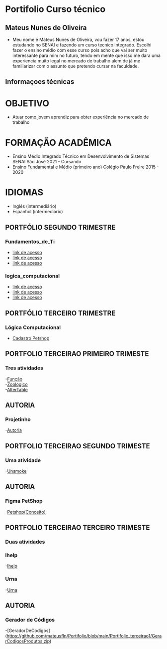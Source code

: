 # Portifolio Curso técnico
## Mateus Nunes de Oliveira
 - Meu nome é Mateus Nunes de Oliveira, vou fazer 17 anos, estou estudando no SENAI e fazendo um curso tecnico integrado. Escolhi fazer o ensino médio com esse curso pois acho que vai ser muito interessante para mim no futuro, tendo em mente que isso me dara uma experiencia muito legal no mercado de trabalho alem de já me familiarizar com o assunto que pretendo cursar na faculdade.
 
 ## Informaçoes técnicas
# OBJETIVO
- Atuar como jovem aprendiz para obter experiência no mercado de trabalho

# FORMAÇÃO ACADÊMICA
- Ensino Médio Integrado Técnico em Desenvolvimento de Sistemas 
SENAI São José
2021 - Cursando
- Ensino Fundamental e Médio (primeiro ano)
  Colégio Paulo Freire
2015 - 2020

# IDIOMAS
- Inglês (intermediário)
- Espanhol (intermediário)

## PORTFÓLIO SEGUNDO TRIMESTRE
### Fundamentos_de_Ti
- [link de acesso](fundamentos_de_ti/atividade1.sh)
- [link de acesso](fundamentos_de_ti/atividade2.sh)
- [link de acesso](fundamentos_de_ti/atividade3.sh)





### logica_computacional
- [link de acesso](logica_computacional/exemplos/atividade1.sh)
- [link de acesso](logica_computacional/exemplos/atividade2.sh)
- [link de acesso](logica_computacional/exemplos/atividade3.sh)

## PORTFÓLIO TERCEIRO TRIMESTRE
### Lógica Computacional
- [Cadastro Petshop](Logica_computacional)

## PORTFOLIO TERCEIRAO PRIMEIRO TRIMESTE
### Tres atividades

-[Função](Portifolio_terceirao1/funcao.sql) <br>
-[Zoologico](Portifolio_terceirao1/zoologico.sql) <br>
-[AlterTable](Portifolio_terceirao1/alteracao_tabela) <br>

## AUTORIA
### Projetinho

-[Autoria](autoria/projetinho) <br>

## PORTFOLIO TERCEIRAO SEGUNDO TRIMESTE
### Uma atividade
-[Unsmoke](https://github.com/lucasmalfatti/Unsmoke) <br>

## AUTORIA
### Figma PetShop
-[Petshop(Conceito)](https://www.figma.com/file/wDYjInM9QTgzRrd6iT1pcp/Untitled?node-id=0%3A1) <br>

## PORTFOLIO TERCEIRAO TERCEIRO TRIMESTE
### Duas atividades

### Ihelp
-[Ihelp](https://github.com/mateusfln/Ihelp) <br>
### Urna
-[Urna](https://github.com/mateusfln/Portifolio/blob/main/Portifolio_terceirao1/Urna.zip) <br>
## AUTORIA

### Gerador de Códigos
-[GeradorDeCodigos] (https://github.com/mateusfln/Portifolio/blob/main/Portifolio_terceirao1/GerarCodigosProdutos.zip) <br>







